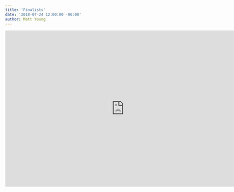 ```yaml
---
title: 'Finalists'
date: '2018-07-24 12:00:00 -06:00'
author: Matt Young
---
```


<iframe src="https://docs.google.com/forms/d/e/1FAIpQLScgEETqFjBnVse02aTczO1-019FL7mkF_DhUzoKKIHZJN402Q/viewform?embedded=true" width="760" height="500" frameborder="0" marginheight="0" marginwidth="0">Loading...</iframe>
